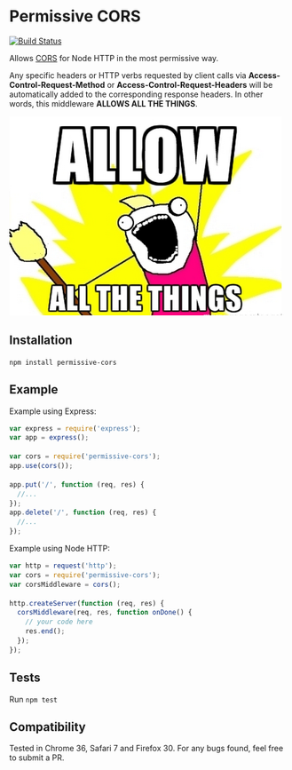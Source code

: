 # Permissive CORS

[![Build Status](http://img.shields.io/travis/caike/permissive-cors.svg)](http://travis-ci.org/caike/permissive-cors)

Allows [CORS](http://www.w3.org/TR/cors/) for Node HTTP in the most permissive
way.

Any specific headers or HTTP verbs
requested by client calls via **Access-Control-Request-Method** or
**Access-Control-Request-Headers** will be automatically added to the
corresponding response headers. In other words, this middleware **ALLOWS ALL THE THINGS**.

![](https://raw.githubusercontent.com/caike/permissive-cors/master/allthethings.png)

## Installation

`npm install permissive-cors`

## Example

Example using Express:

```javascript
var express = require('express');
var app = express();

var cors = require('permissive-cors');
app.use(cors());

app.put('/', function (req, res) {
  //...
});
app.delete('/', function (req, res) {
  //...
});
```

Example using Node HTTP:

```javascript
var http = request('http');
var cors = require('permissive-cors');
var corsMiddleware = cors();

http.createServer(function (req, res) {
  corsMiddleware(req, res, function onDone() {
    // your code here
    res.end();
  });
});

```

## Tests

Run `npm test`

## Compatibility

Tested in Chrome 36, Safari 7 and Firefox 30.
For any bugs found, feel free to submit a PR.
